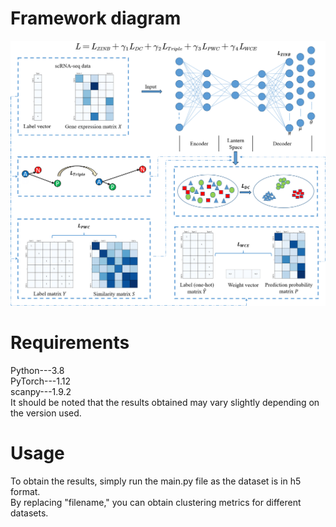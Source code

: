 Framework diagram  
===
![](https://github.com/LF-Yang/Code/blob/master/Framework.png)

Requirements  
===
Python---3.8  
PyTorch---1.12  
scanpy---1.9.2  
It should be noted that the results obtained may vary slightly depending on the version used.  

Usage  
===
To obtain the results, simply run the main.py file as the dataset is in h5 format.  
By replacing "filename," you can obtain clustering metrics for different datasets.
